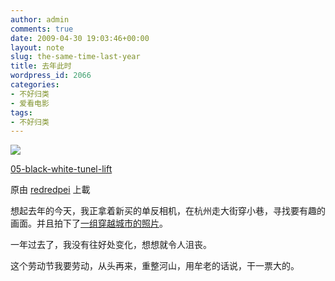 ```yaml
---
author: admin
comments: true
date: 2009-04-30 19:03:46+00:00
layout: note
slug: the-same-time-last-year
title: 去年此时
wordpress_id: 2066
categories:
- 不好归类
- 爱看电影
tags:
- 不好归类
---
```






[![](http://farm4.static.flickr.com/3202/2456333245_c9cc4f6b85_m.jpg)](http://www.flickr.com/photos/lookoo/2456333245/)
  


[05-black-white-tunel-lift](http://www.flickr.com/photos/lookoo/2456333245/)
  

原由 [redredpei](http://www.flickr.com/people/lookoo/) 上載




想起去年的今天，我正拿着新买的单反相机，在杭州走大街穿小巷，寻找要有趣的画面。并且拍下了[一组穿越城市的照片](05-black-white-tunel-lift)。  

  

一年过去了，我没有往好处变化，想想就令人沮丧。  

  

这个劳动节我要劳动，从头再来，重整河山，用牟老的话说，干一票大的。
  

